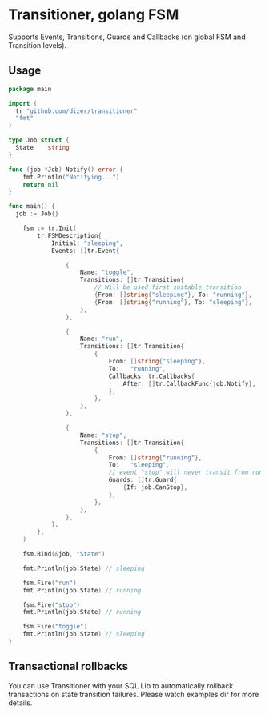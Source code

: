 # Transitioner, golang FSM

Supports Events, Transitions, Guards and Callbacks (on global FSM and Transition levels).

## Usage

```go
package main

import (
  tr "github.com/dizer/transitioner"
  "fmt"
)

type Job struct {
  State    string
}

func (job *Job) Notify() error {
	fmt.Println("Notifying...")
	return nil
}

func main() {
  job := Job{}

	fsm := tr.Init(
		tr.FSMDescription{
			Initial: "sleeping",
			Events: []tr.Event{

				{
					Name: "toggle",
					Transitions: []tr.Transition{
						// Will be used first suitable transition
						{From: []string{"sleeping"}, To: "running"},
						{From: []string{"running"}, To: "sleeping"},
					},
				},

				{
					Name: "run",
					Transitions: []tr.Transition{
						{
							From: []string{"sleeping"},
							To:   "running",
							Callbacks: tr.Callbacks{
								After: []tr.CallbackFunc{job.Notify},
							},
						},
					},
				},

				{
					Name: "stop",
					Transitions: []tr.Transition{
						{
							From: []string{"running"},
							To:   "sleeping",
							// event "stop" will never transit from running to sleeping
							Guards: []tr.Guard{
								{If: job.CanStop},
							},
						},
					},
				},
			},
		},
	)

	fsm.Bind(&job, "State")

	fmt.Println(job.State) // sleeping

	fsm.Fire("run")
	fmt.Println(job.State) // running

	fsm.Fire("stop")
	fmt.Println(job.State) // running

	fsm.Fire("toggle")
	fmt.Println(job.State) // sleeping
}

```

## Transactional rollbacks

You can use Transitioner with your SQL Lib to automatically rollback transactions on state transition failures.
Please watch examples dir for more details.
